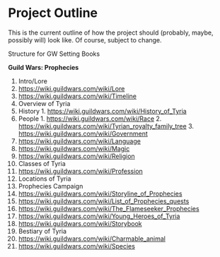 # Project Outline

This is the current outline of how the project should (probably, maybe, possibly will) look like. Of course, subject to change.

Structure for GW Setting Books

**Guild Wars: Prophecies**

1.	Intro/Lore
   1.	https://wiki.guildwars.com/wiki/Lore
   2.	https://wiki.guildwars.com/wiki/Timeline 
2.	Overview of Tyria
   1.	History
      1.	https://wiki.guildwars.com/wiki/History_of_Tyria
   2.	People
      1.	https://wiki.guildwars.com/wiki/Race 
      2.	https://wiki.guildwars.com/wiki/Tyrian_royalty_family_tree 
      3.	https://wiki.guildwars.com/wiki/Government
   3.	https://wiki.guildwars.com/wiki/Language 
   4.	https://wiki.guildwars.com/wiki/Magic 
   5.	https://wiki.guildwars.com/wiki/Religion 
3.	Classes of Tyria
   1.	https://wiki.guildwars.com/wiki/Profession 
4.	Locations of Tyria
5.	Prophecies Campaign
   1.	https://wiki.guildwars.com/wiki/Storyline_of_Prophecies
   2.	https://wiki.guildwars.com/wiki/List_of_Prophecies_quests 
   3.	https://wiki.guildwars.com/wiki/The_Flameseeker_Prophecies 
   4.	https://wiki.guildwars.com/wiki/Young_Heroes_of_Tyria 
   5.	https://wiki.guildwars.com/wiki/Storybook 
6.	Bestiary of Tyria
   1.	https://wiki.guildwars.com/wiki/Charmable_animal
   2.	https://wiki.guildwars.com/wiki/Species 